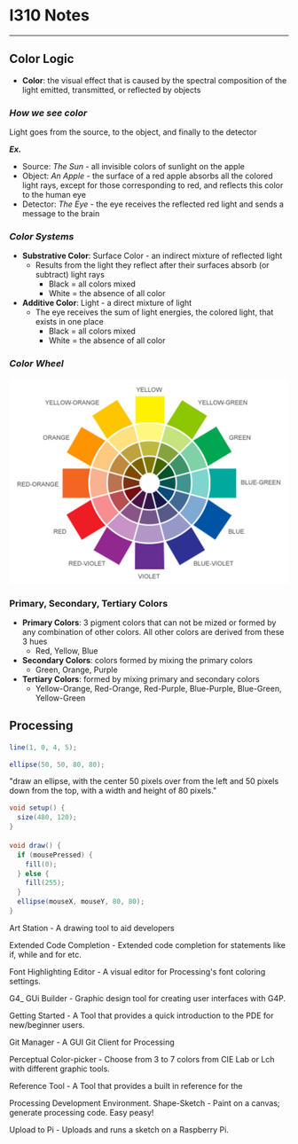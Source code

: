 # **I310 Notes**
---

## **Color Logic**
- **Color**: the visual effect that is caused by the spectral composition of the light emitted, transmitted, or reflected by objects

### *How we see color*
Light goes from the source, to the object, and finally to the detector

_**Ex.**_
- Source: *The Sun* - all invisible colors of sunlight on the apple
- Object: *An Apple* - the surface of a red apple absorbs all the colored light rays, except for those corresponding to red, and reflects this color to the human eye 
- Detector: *The Eye* - the eye receives the reflected red light and sends a message to the brain
### _**Color Systems**_
- **Substrative Color**: Surface Color - an indirect mixture of reflected light
  - Results from the light they reflect after their surfaces absorb (or subtract) light rays
    - Black = all colors mixed
    - White = the absence of all color
- **Additive Color**: Light - a direct mixture of light
  - The eye receives the sum of light energies, the colored light, that exists in one place
    - Black = all colors mixed
    - White = the absence of all color
### _**Color Wheel**_
![](2019-09-02-20-50-29.png)

### **Primary, Secondary, Tertiary Colors**
- **Primary Colors**: 3 pigment colors that can not be mized or formed by any combination of other colors. All other colors are derived from these 3 hues
  - Red, Yellow, Blue
- **Secondary Colors**: colors formed by mixing the primary colors
  - Green, Orange, Purple
- **Tertiary Colors**: formed by mixing primary and secondary colors
  - Yellow-Orange, Red-Orange, Red-Purple, Blue-Purple, Blue-Green, Yellow-Green

## **Processing**
```java
line(1, 0, 4, 5);
```


```java
ellipse(50, 50, 80, 80);
```

"draw an ellipse, with the center 50 pixels over from the left and 50 pixels down from the top, with a width and height of 80 pixels."


```java
void setup() {
  size(480, 120);
}

void draw() {
  if (mousePressed) {
    fill(0);
  } else {
    fill(255);
  }
  ellipse(mouseX, mouseY, 80, 80);
}
```

Art Station - A drawing tool to aid developers

Extended Code Completion -  Extended code completion for statements like if, while and for etc.

Font Highlighting Editor - A visual editor for Processing's font coloring settings.

G4_ GUi Builder - Graphic design tool for creating user interfaces with G4P.

Getting Started - A Tool that provides a quick introduction to the PDE for new/beginner users.

Git Manager -  A GUI Git Client for Processing

Perceptual Color-picker -  Choose from 3 to 7 colors from CIE Lab or Lch with different graphic tools.

Reference Tool - A Tool that provides a built in reference for the 

Processing Development Environment.
Shape-Sketch - Paint on a canvas; generate processing code. Easy peasy!

Upload to Pi - Uploads and runs a sketch on a Raspberry Pi.